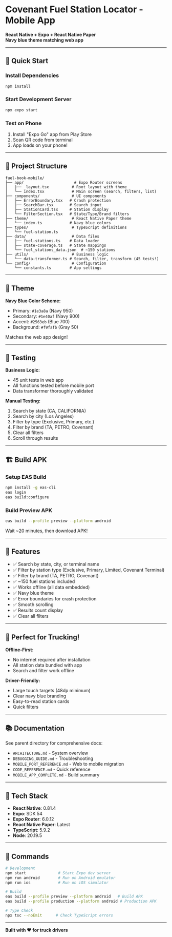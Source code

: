 # Covenant Fuel Station Locator - Mobile App

**React Native + Expo + React Native Paper**  
**Navy blue theme matching web app**

---

## 🚀 Quick Start

### Install Dependencies
```bash
npm install
```

### Start Development Server
```bash
npx expo start
```

### Test on Phone
1. Install "Expo Go" app from Play Store
2. Scan QR code from terminal
3. App loads on your phone!

---

## 📂 Project Structure

```
fuel-book-mobile/
├── app/                      # Expo Router screens
│   ├── _layout.tsx          # Root layout with theme
│   └── index.tsx            # Main screen (search, filters, list)
├── components/              # UI components
│   ├── ErrorBoundary.tsx   # Crash protection
│   ├── SearchBar.tsx       # Search input
│   ├── StationCard.tsx     # Station display
│   └── FilterSection.tsx   # State/Type/Brand filters
├── theme/                   # React Native Paper theme
│   └── index.ts            # Navy blue colors
├── types/                   # TypeScript definitions
│   └── fuel-station.ts
├── data/                    # Data files
│   ├── fuel-stations.ts    # Data loader
│   ├── state-coverage.ts   # State mappings
│   └── fuel_stations_data.json  # ~150 stations
├── utils/                   # Business logic
│   └── data-transformer.ts # Search, filter, transform (45 tests!)
└── config/                  # Configuration
    └── constants.ts        # App settings
```

---

## 🎨 Theme

**Navy Blue Color Scheme:**
- Primary: `#1e3a8a` (Navy 950)
- Secondary: `#1e40af` (Navy 900)
- Accent: `#2563eb` (Blue 700)
- Background: `#f9fafb` (Gray 50)

Matches the web app design!

---

## 🧪 Testing

**Business Logic:**
- 45 unit tests in web app
- All functions tested before mobile port
- Data transformer thoroughly validated

**Manual Testing:**
1. Search by state (CA, CALIFORNIA)
2. Search by city (Los Angeles)
3. Filter by type (Exclusive, Primary, etc.)
4. Filter by brand (TA, PETRO, Covenant)
5. Clear all filters
6. Scroll through results

---

## 🏗️ Build APK

### Setup EAS Build
```bash
npm install -g eas-cli
eas login
eas build:configure
```

### Build Preview APK
```bash
eas build --profile preview --platform android
```

Wait ~20 minutes, then download APK!

---

## 📱 Features

- ✅ Search by state, city, or terminal name
- ✅ Filter by station type (Exclusive, Primary, Limited, Covenant Terminal)
- ✅ Filter by brand (TA, PETRO, Covenant)
- ✅ ~150 fuel stations included
- ✅ Works offline (all data embedded)
- ✅ Navy blue theme
- ✅ Error boundaries for crash protection
- ✅ Smooth scrolling
- ✅ Results count display
- ✅ Clear all filters

---

## 🚛 Perfect for Trucking!

**Offline-First:**
- No internet required after installation
- All station data bundled with app
- Search and filter work offline

**Driver-Friendly:**
- Large touch targets (48dp minimum)
- Clear navy blue branding
- Easy-to-read station cards
- Quick filters

---

## 📚 Documentation

See parent directory for comprehensive docs:
- `ARCHITECTURE.md` - System overview
- `DEBUGGING_GUIDE.md` - Troubleshooting
- `MOBILE_PORT_REFERENCE.md` - Web to mobile migration
- `CODE_REFERENCE.md` - Quick reference
- `MOBILE_APP_COMPLETE.md` - Build summary

---

## 🔧 Tech Stack

- **React Native**: 0.81.4
- **Expo**: SDK 54
- **Expo Router**: 6.0.12
- **React Native Paper**: Latest
- **TypeScript**: 5.9.2
- **Node**: 20.19.5

---

## 🎯 Commands

```bash
# Development
npm start              # Start Expo dev server
npm run android        # Run on Android emulator
npm run ios            # Run on iOS simulator

# Build
eas build --profile preview --platform android   # Build APK
eas build --profile production --platform android # Production APK

# Type Check
npx tsc --noEmit      # Check TypeScript errors
```

---

**Built with ❤️ for truck drivers**


